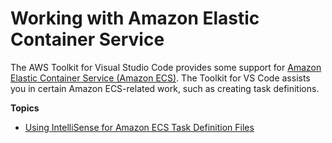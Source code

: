 # Working with Amazon Elastic Container Service<a name="ecs"></a>

The AWS Toolkit for Visual Studio Code provides some support for [Amazon Elastic Container Service \(Amazon ECS\)](https://docs.aws.amazon.com/AmazonECS/latest/developerguide/)\. The Toolkit for VS Code assists you in certain Amazon ECS\-related work, such as creating task definitions\.

**Topics**
+ [Using IntelliSense for Amazon ECS Task Definition Files](ecs-definition-files.md)